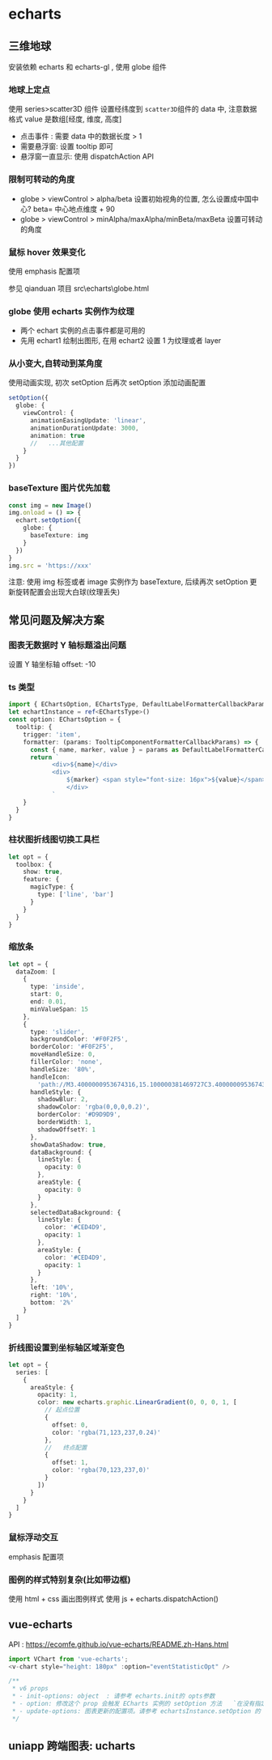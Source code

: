 # echarts

## 三维地球

安装依赖 echarts 和 echarts-gl , 使用 globe 组件

### 地球上定点

使用 series>scatter3D 组件 设置经纬度到 `scatter3D`组件的 data 中, 注意数据格式 value 是数组[经度, 维度, 高度]

- 点击事件 : 需要 data 中的数据长度 > 1
- 需要悬浮窗: 设置 tooltip 即可
- 悬浮窗一直显示: 使用 dispatchAction API

### 限制可转动的角度

- globe > viewControl > alpha/beta 设置初始视角的位置, 怎么设置成中国中心? beta= 中心地点维度 + 90
- globe > viewControl > minAlpha/maxAlpha/minBeta/maxBeta 设置可转动的角度

### 鼠标 hover 效果变化

使用 emphasis 配置项

参见 qianduan 项目 src\echarts\globe.html

### globe 使用 echarts 实例作为纹理

- 两个 echart 实例的点击事件都是可用的
- 先用 echart1 绘制出图形, 在用 echart2 设置 1 为纹理或者 layer

### 从小变大,自转动到某角度

使用动画实现, 初次 setOption 后再次 setOption 添加动画配置

```ts
setOption({
  globe: {
    viewControl: {
      animationEasingUpdate: 'linear',
      animationDurationUpdate: 3000,
      animation: true
      //   ...其他配置
    }
  }
})
```

### baseTexture 图片优先加载

```ts
const img = new Image()
img.onload = () => {
  echart.setOption({
    globe: {
      baseTexture: img
    }
  })
}
img.src = 'https://xxx'
```

注意: 使用 img 标签或者 image 实例作为 baseTexture, 后续再次 setOption 更新旋转配置会出现大白球(纹理丢失)

## 常见问题及解决方案

### 图表无数据时 Y 轴标题溢出问题

设置 Y 轴坐标轴 offset: -10

### ts 类型

```ts
import { EChartsOption, EChartsType, DefaultLabelFormatterCallbackParams, TooltipComponentFormatterCallbackParams } from 'echarts'
let echartInstance = ref<EChartsType>()
const option: EChartsOption = {
  tooltip: {
    trigger: 'item',
    formatter: (params: TooltipComponentFormatterCallbackParams) => {
      const { name, marker, value } = params as DefaultLabelFormatterCallbackParams
      return `
			<div>${name}</div>
			<div>
				${marker} <span style="font-size: 16px">${value}</span> 已解除 
				</div>
			`
    }
  }
}
```

### 柱状图折线图切换工具栏

```ts
let opt = {
  toolbox: {
    show: true,
    feature: {
      magicType: {
        type: ['line', 'bar']
      }
    }
  }
}
```

### 缩放条

```ts
let opt = {
  dataZoom: [
    {
      type: 'inside',
      start: 0,
      end: 0.01,
      minValueSpan: 15
    },
    {
      type: 'slider',
      backgroundColor: '#F0F2F5',
      borderColor: '#F0F2F5',
      moveHandleSize: 0,
      fillerColor: 'none',
      handleSize: '80%',
      handleIcon:
        'path://M3.4000000953674316,15.100000381469727C3.4000000953674316,8.746408462524414,8.546408653259277,3.5999999046325684,14.899999618530273,3.5999999046325684C21.253591537475586,3.5999999046325684,26.399999618530273,8.746408462524414,26.399999618530273,15.100000381469727C26.399999618530273,21.453590393066406,21.253591537475586,26.600000381469727,14.899999618530273,26.600000381469727C8.546408653259277,26.600000381469727,3.4000000953674316,21.453590393066406,3.4000000953674316,15.100000381469727Z M3.4000000953674316,15.100000381469727C3.4000000953674316,8.746408462524414,8.546408653259277,3.5999999046325684,14.899999618530273,3.5999999046325684C21.253591537475586,3.5999999046325684,26.399999618530273,8.746408462524414,26.399999618530273,15.100000381469727C26.399999618530273,21.453590393066406,21.253591537475586,26.600000381469727,14.899999618530273,26.600000381469727C8.546408653259277,26.600000381469727,3.4000000953674316,21.453590393066406,3.4000000953674316,15.100000381469727Z M12.399999618530273,10.100000381469727L12.399999618530273,10.100000381469727c0.3000001907348633,0,0.6000003814697266,0.19999980926513672,0.6000003814697266,0.5999994277954102l0,9.000000953674316c0,0.2999992370605469,-0.19999980926513672,0.5,-0.6000003814697266,0.5l0,0c-0.2999992370605469,0,-0.5999994277954102,-0.20000076293945312,-0.5999994277954102,-0.5l0,-9.000000953674316C11.899999618530273,10.300000190734863,12.100000381469727,10.100000381469727,12.399999618530273,10.100000381469727Z M17.399999618530273,10.100000381469727L17.399999618530273,10.100000381469727c0.3000011444091797,0,0.6000003814697266,0.19999980926513672,0.6000003814697266,0.5999994277954102l0,9.000000953674316c0,0.2999992370605469,-0.20000076293945312,0.5,-0.5,0.5l0,0c-0.2999992370605469,0,-0.5,-0.20000076293945312,-0.5,-0.5l0,-9.000000953674316C16.799999237060547,10.300000190734863,17.100000381469727,10.100000381469727,17.399999618530273,10.100000381469727Z',
      handleStyle: {
        shadowBlur: 2,
        shadowColor: 'rgba(0,0,0,0.2)',
        borderColor: '#D9D9D9',
        borderWidth: 1,
        shadowOffsetY: 1
      },
      showDataShadow: true,
      dataBackground: {
        lineStyle: {
          opacity: 0
        },
        areaStyle: {
          opacity: 0
        }
      },
      selectedDataBackground: {
        lineStyle: {
          color: '#CED4D9',
          opacity: 1
        },
        areaStyle: {
          color: '#CED4D9',
          opacity: 1
        }
      },
      left: '10%',
      right: '10%',
      bottom: '2%'
    }
  ]
}
```

### 折线图设置到坐标轴区域渐变色

```ts
let opt = {
  series: [
    {
      areaStyle: {
        opacity: 1,
        color: new echarts.graphic.LinearGradient(0, 0, 0, 1, [
          // 起点位置
          {
            offset: 0,
            color: 'rgba(71,123,237,0.24)'
          },
          //   终点配置
          {
            offset: 1,
            color: 'rgba(70,123,237,0)'
          }
        ])
      }
    }
  ]
}
```

### 鼠标浮动交互

emphasis 配置项

### 图例的样式特别复杂(比如带边框)

使用 html + css 画出图例样式 使用 js + echarts.dispatchAction()

## vue-echarts

API : https://ecomfe.github.io/vue-echarts/README.zh-Hans.html

```ts
import VChart from 'vue-echarts';
<v-chart style="height: 180px" :option="eventStatisticOpt" />

/**
 * v6 props
 * - init-options: object  : 请参考 echarts.init的 opts参数
 * - option: 修改这个 prop 会触发 ECharts 实例的 setOption 方法   `在没有指定 update-options 时，如果直接修改 option 对象而引用保持不变，setOption 方法调用时将默认指定 notMerge: false；否则，如果为 option 绑定一个新的引用，将指定 notMerge: true。`
 * - update-options: 图表更新的配置项。请参考 echartsInstance.setOption 的 opts参数
 */
```

## uniapp 跨端图表: ucharts
